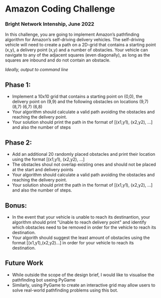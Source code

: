 # Amazon Coding Challenge
### Bright Network Intenship, June 2022

In this challenge, you are going to implement Amazon’s pathfinding algorithm for Amazon’s self-driving delivery vehicles. The self-driving vehicle will need to create a path on a 2D-grid that contains a starting point (x,y), a delivery point (x,y) and a number of obstacles. Your vehicle can navigate to any of the adjacent squares (even diagonally), as long as the squares are inbound and do not contain an obstacle.

_Ideally, output to command line_

## Phase 1:
- Implement a 10x10 grid that contains a starting point on (0,0), the delivery point on (9,9) and the following obstacles on locations (9,7) (8,7) (6,7) (6,8)
- Your algorithm should calculate a valid path avoiding the obstacles and reaching the delivery point.
- Your solution should print the path in the format of [(x1,y1), (x2,y2), ...] and also the number of steps


## Phase 2:
- Add an additional 20 randomly placed obstacles and print their location using the format [(x1,y1), (x2,y2), ...]
- The obstacles shoul not overlap existing ones and should not be placed at the start and delivery points
- Your algorithm should calculate a valid path avoiding the obstacles and reaching the delivery point.
- Your solution should print the path in the format of [(x1,y1), (x2,y2), ...] and also the number of steps.


## Bonus:
- In the event that your vehicle is unable to reach its destinantion, your algorithm should print "Unable to reach delivery point" and identify which obstacles need to be removed in order for the vehicle to reach its destination.
- Your algorith should suggest the least amount of obstacles using the format [(x1,y1),(x2,y2)...] in order for your vehicle to reach its destination.


## Future Work
- While outside the scope of the design brief, I would like to visualise the pathfinding bot useing PyGame
- Similarly, using PyGame to create an interactive grid may allow users to solve real-world pathfinding problems using this bot.
